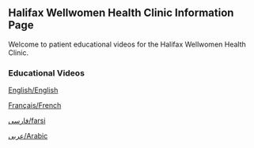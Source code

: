 ## Halifax Wellwomen Health Clinic Information Page

Welcome to patient educational videos for the Halifax Wellwomen Health Clinic.

### Educational Videos

[English/English](https://www.youtube.com/watch?v=wnhvanMdx4s)

[Français/French](https://www.youtube.com/watch?v=wnhvanMdx4s)

[فارسی/farsi](https://www.youtube.com/watch?v=wnhvanMdx4s)

[عربى/Arabic](https://www.youtube.com/watch?v=wnhvanMdx4s)
